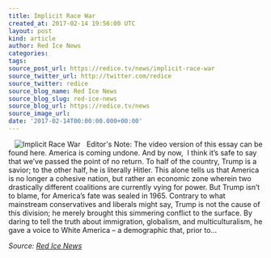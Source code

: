 ```yaml
---
title: Implicit Race War
created_at: 2017-02-14 19:56:00 UTC
layout: post
kind: article
author: Red Ice News
categories: 
tags: 
source_post_url: https://redice.tv/news/implicit-race-war
source_twitter_url: http://twitter.com/redice
source_twitter: redice
source_blog_name: Red Ice News
source_blog_slug: red-ice-news
source_blog_url: https://redice.tv/news
source_image_url: 
date: '2017-02-14T00:00:00.000+00:00'
---
```

<img align="left" hspace="12" alt="Implicit Race War" src="https://rdice.net/a/c/n/17/02142054-ni120.9cd7b47f.jpg"> Editor's Note: The video version of this essay can be found here. America is coming undone. And by now,  I think it’s safe to say that we’ve passed the point of no return. To half of the country, Trump is a savior; to the other half, he is literally Hitler. This alone tells us that America is no longer a cohesive nation, but rather an economic zone wherein two drastically different coalitions are currently vying for power. But Trump isn’t to blame, for America’s fate was sealed in 1965. Contrary to what mainstream conservatives and liberals might say, Trump is not the cause of this division; he merely brought this simmering conflict to the surface. By daring to tell the truth about immigration, globalism, and multiculturalism, he gave a voice to White America – a demographic that, prior to&#8230;<div class="">
    <i>Source: <a href="https://redice.tv/news">Red Ice News</a></i>
</div>
